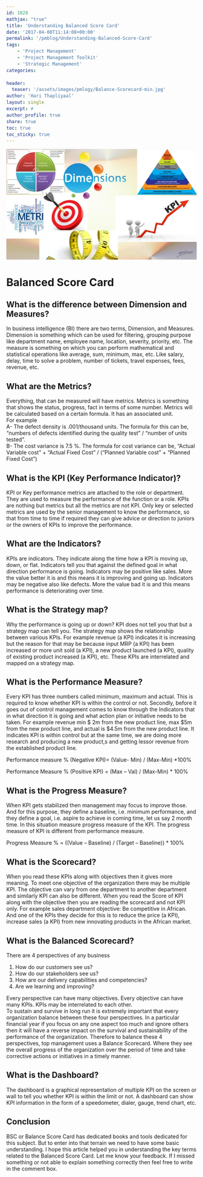 ```yaml
---
id: 1028   
mathjax: "true"
title: 'Understanding Balanced Score Card'
date: '2017-04-08T11:14:08+00:00'
permalink: '/pmblog/Understanding-Balanced-Score-Card'
tags: 
    - 'Project Management'
    - 'Project Management Toolkit'
    - 'Strategic Management'
categories:

header:
  teaser: '/assets/images/pmlogy/Balance-Scorecard-min.jpg'
author: 'Hari Thapliyaal'
layout: single
excerpt: #
author_profile: true
share: true
toc: true   
toc_sticky: true
---
```

![](/assets/images/pmlogy/Balance-Scorecard-min.jpg)   

# Balanced Score Card

## What is the difference between Dimension and Measures?

In business intelligence (BI) there are two terms, Dimension, and Measures. Dimension is something which can be used for filtering, grouping purpose like department name, employee name, location, severity, priority, etc. The measure is something on which you can perform mathematical and statistical operations like average, sum, minimum, max, etc. Like salary, delay, time to solve a problem, number of tickets, travel expenses, fees, revenue, etc.

## What are the Metrics?

Everything, that can be measured will have metrics. Metrics is something that shows the status, progress, fact in terms of some number. Metrics will be calculated based on a certain formula. It has an associated unit.  
For example  
A- The defect density is .001/thousand units. The formula for this can be, “numbers of defects identified during the quality test” / “number of units tested”.  
B- The cost variance is 7.5 %. The formula for cost variance can be, “Actual Variable cost” + “Actual Fixed Cost” / (“Planned Variable cost” + “Planned Fixed Cost”)

## What is the KPI (Key Performance Indicator)?

KPI or Key performance metrics are attached to the role or department. They are used to measure the performance of the function or a role. KPIs are nothing but metrics but all the metrics are not KPI. Only key or selected metrics are used by the senior management to know the performance, so that from time to time if required they can give advice or direction to juniors or the owners of KPIs to improve the performance.

## What are the Indicators?

KPIs are indicators. They indicate along the time how a KPI is moving up, down, or flat. Indicators tell you that against the defined goal in what direction performance is going. Indicators may be positive like sales. More the value better it is and this means it is improving and going up. Indicators may be negative also like defects. More the value bad it is and this means performance is deteriorating over time.

## What is the Strategy map?

Why the performance is going up or down? KPI does not tell you that but a strategy map can tell you. The strategy map shows the relationship between various KPIs. For example revenue (a KPI) indicates it is increasing but the reason for that may be because input MRP (a KPI) has been increased or more unit sold (a KPI), a new product launched (a KPI), quality of existing product increased (a KPI), etc. These KPIs are interrelated and mapped on a strategy map.

## What is the Performance Measure?

Every KPI has three numbers called minimum, maximum and actual. This is required to know whether KPI is within the control or not. Secondly, before it goes out of control management comes to know through the Indicators that in what direction it is going and what action plan or initiative needs to be taken. For example revenue min $ 2m from the new product line, max $5m from the new product line, and actual is $4.5m from the new product line. It indicates KPI is within control but at the same time, we are doing more research and producing a new product,s and getting lessor revenue from the established product line.

Performance measure % (Negative KPI)= (Value- Min) / (Max-Min) \*100%

Performance Measure % (Positive KPI) = (Max – Val) / (Max-Min) \* 100%

## What is the Progress Measure?

When KPI gets stabilized then management may focus to improve those. And for this purpose, they define a baseline, i.e. minimum performance, and they define a goal, i.e. aspire to achieve in coming time, let us say 2 month time. In this situation measure progress measure of the KPI. The progress measure of KPI is different from performance measure.

Progress Measure % = ((Value – Baseline) / (Target – Baseline)) \* 100%

## What is the Scorecard?

When you read these KPIs along with objectives then it gives more meaning. To meet one objective of the organization there may be multiple KPI. The objective can vary from one department to another department and similarly KPI can also be different. When you read the Score of KPI along with the objective then you are reading the scorecard and not KPI only. For example sales department objective: Be competitive in African. And one of the KPIs they decide for this is to reduce the price (a KPI), increase sales (a KPI) from new innovating products in the African market.

## What is the Balanced Scorecard?

There are 4 perspectives of any business

1. How do our customers see us?
2. How do our stakeholders see us?
3. How are our delivery capabilities and competencies?
4. Are we learning and improving?

Every perspective can have many objectives. Every objective can have many KPIs. KPIs may be interrelated to each other.  
To sustain and survive in long run it is extremely important that every organization balance between these four perspectives. In a particular financial year if you focus on any one aspect too much and ignore others then it will have a reverse impact on the survival and sustainability of the performance of the organization. Therefore to balance these 4 perspectives, top management uses a Balance Scorecard. Where they see the overall progress of the organization over the period of time and take corrective actions or initiatives in a timely manner.

## What is the Dashboard?

The dashboard is a graphical representation of multiple KPI on the screen or wall to tell you whether KPI is within the limit or not. A dashboard can show KPI information in the form of a speedometer, dialer, gauge, trend chart, etc.

## Conclusion

BSC or Balance Score Card has dedicated books and tools dedicated for this subject. But to enter into that terrain we need to have some basic understanding. I hope this article helped you in understanding the key terms related to the Balanced Score Card. Let me know your feedback. If I missed something or not able to explain something correctly then feel free to write in the comment box.